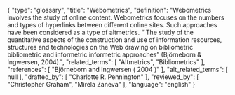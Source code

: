 {
    "type": "glossary",
    "title": "Webometrics",
    "definition": "Webometrics involves the study of online content. Webometrics focuses on the numbers and types of hyperlinks between different online sites. Such approaches have been considered as a type of altmetrics. “ The study of the quantitative aspects of the construction and use of information resources, structures and technologies on the Web drawing on bibliometric bibliometric and informetric informetric approaches” (Björneborn & Ingwersen, 2004).",
    "related_terms": [
        "Altmetrics",
        "Bibliometrics"
    ],
    "references": [
        "Björneborn and Ingwersen ( 2004 )"
    ],
    "alt_related_terms": [
        null
    ],
    "drafted_by": [
        "Charlotte R. Pennington"
    ],
    "reviewed_by": [
        "Christopher Graham",
        "Mirela Zaneva"
    ],
    "language": "english"
}